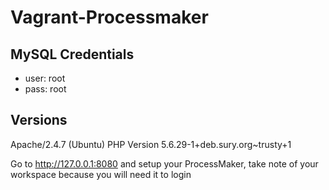 # Vagrant-Processmaker

MySQL Credentials
-----------------
- user: root
- pass: root

Versions
--------
Apache/2.4.7 (Ubuntu)
PHP Version 5.6.29-1+deb.sury.org~trusty+1

Go to http://127.0.0.1:8080 and setup your ProcessMaker, take note of your workspace because you will need it to login
